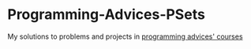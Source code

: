 # Programming-Advices-PSets
My solutions to problems and projects in [programming advices' courses](https://programmingadvices.com/courses)
